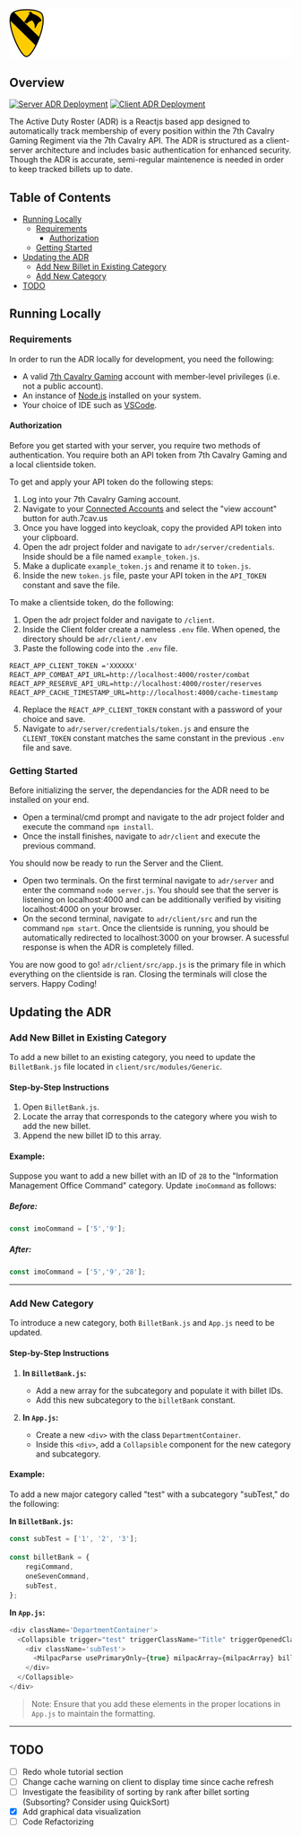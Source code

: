 <p align="center"><img src="./client/src/style/themes/7cav/logo.png"></p>

## Overview
[![Server ADR Deployment](https://github.com/7Cav/adr/actions/workflows/server_adr_push.yml/badge.svg)](https://github.com/7Cav/adr/actions/workflows/server_adr_push.yml)
[![Client ADR Deployment](https://github.com/7Cav/adr/actions/workflows/client_adr_push.yml/badge.svg)](https://github.com/7Cav/adr/actions/workflows/client_adr_push.yml)

The Active Duty Roster (ADR) is a Reactjs based app designed to automatically track membership of every position within the 7th Cavalry Gaming Regiment via the 7th Cavalry API. The ADR is structured as a client-server architecture and includes basic authentication for enhanced security. Though the ADR is accurate, semi-regular maintenence is needed in order to keep tracked billets up to date.

## Table of Contents

- [Running Locally](#running-locally)
  - [Requirements](#requirements)
    - [Authorization](#authorization)
  - [Getting Started](#getting-started)
- [Updating the ADR](#updating-the-adr)
  - [Add New Billet in Existing Category](#add-new-billet-in-existing-category)
  - [Add New Category](#add-new-category)
- [TODO](#todo)

## Running Locally

### Requirements

In order to run the ADR locally for development, you need the following:
- A valid [7th Cavalry Gaming](https://7cav.us/) account with member-level privileges (i.e. not a public account).
- An instance of [Node.js](https://nodejs.org/en) installed on your system.
- Your choice of IDE such as [VSCode](https://code.visualstudio.com/).

#### Authorization

Before you get started with your server, you require two methods of authentication. You require both an API token from 7th Cavalry Gaming and a local clientside token.

To get and apply your API token do the following steps:

1. Log into your 7th Cavalry Gaming account.
2. Navigate to your [Connected Accounts](https://7cav.us/account/connected-accounts/) and select the "view account" button for auth.7cav.us
3. Once you have logged into keycloak, copy the provided API token into your clipboard.
4. Open the adr project folder and navigate to `adr/server/credentials`. Inside should be a file named `example_token.js`.
5. Make a duplicate `example_token.js` and rename it to `token.js`.
6. Inside the new `token.js` file, paste your API token in the `API_TOKEN` constant and save the file.

To make a clientside token, do the following:

1. Open the adr project folder and navigate to `/client`.
2. Inside the Client folder create a nameless `.env` file. When opened, the directory should be `adr/client/.env`
3. Paste the following code into the `.env` file.

```dotenv
REACT_APP_CLIENT_TOKEN ='XXXXXX'
REACT_APP_COMBAT_API_URL=http://localhost:4000/roster/combat
REACT_APP_RESERVE_API_URL=http://localhost:4000/roster/reserves
REACT_APP_CACHE_TIMESTAMP_URL=http://localhost:4000/cache-timestamp
```
4. Replace the `REACT_APP_CLIENT_TOKEN` constant with a password of your choice and save.
5. Navigate to `adr/server/credentials/token.js` and ensure the `CLIENT_TOKEN` constant matches the same constant in the previous `.env` file and save.

### Getting Started

Before initializing the server, the dependancies for the ADR need to be installed on your end.

- Open a terminal/cmd prompt and navigate to the adr project folder and execute the command `npm install`.
- Once the install finishes, navigate to `adr/client` and execute the previous command.

You should now be ready to run the Server and the Client.

- Open two terminals. On the first terminal navigate to `adr/server` and enter the command `node server.js`. You should see that the server is listening on localhost:4000 and can be additionally verified by visiting localhost:4000 on your browser.
- On the second terminal, navigate to `adr/client/src` and run the command `npm start`. Once the clientside is running, you should be automatically redirected to localhost:3000 on your browser. A sucessful response is when the ADR is completely filled.

You are now good to go! `adr/client/src/app.js` is the primary file in which everything on the clientside is ran. Closing the terminals will close the servers. Happy Coding!

## Updating the ADR

### Add New Billet in Existing Category

To add a new billet to an existing category, you need to update the `BilletBank.js` file located in `client/src/modules/Generic`.

#### Step-by-Step Instructions

1. Open `BilletBank.js`.
2. Locate the array that corresponds to the category where you wish to add the new billet.
3. Append the new billet ID to this array.

#### Example:

Suppose you want to add a new billet with an ID of `28` to the "Information Management Office Command" category. Update `imoCommand` as follows:

##### Before:
```javascript
const imoCommand = ['5','9'];
```
##### After:
```javascript
const imoCommand = ['5','9','28'];
```

---

### Add New Category

To introduce a new category, both `BilletBank.js` and `App.js` need to be updated.

#### Step-by-Step Instructions

1. **In `BilletBank.js`:**
    - Add a new array for the subcategory and populate it with billet IDs.
    - Add this new subcategory to the `billetBank` constant.

2. **In `App.js`:**
    - Create a new `<div>` with the class `DepartmentContainer`.
    - Inside this `<div>`, add a `Collapsible` component for the new category and subcategory.

#### Example:

To add a new major category called "test" with a subcategory "subTest," do the following:

**In `BilletBank.js`:**
```javascript
const subTest = ['1', '2', '3'];

const billetBank = {
    regiCommand,
    oneSevenCommand,
    subTest,
};
```

**In `App.js`:**
```javascript
<div className='DepartmentContainer'>
  <Collapsible trigger="test" triggerClassName="Title" triggerOpenedClassName="Title" open={true}>
    <div className='subTest'>
      <MilpacParse usePrimaryOnly={true} milpacArray={milpacArray} billetIDs={lists.subTest} subtitle={'Subcategory of Test'} />
    </div>
  </Collapsible>
</div>
```

> Note: Ensure that you add these elements in the proper locations in `App.js` to maintain the formatting.

---

## TODO

- [ ] Redo whole tutorial section
- [ ] Change cache warning on client to display time since cache refresh
- [ ] Investigate the feasibility of sorting by rank after billet sorting (Subsorting? Consider using QuickSort)
- [x] Add graphical data visualization
- [ ] Code Refactorizing
